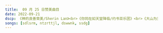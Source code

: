 ```yaml
---
title:  09 月 25 日赞美曲目
date: 2022-09-21
dscp: 《神的良善荣美/Sherin Lan》<br>《你同在如天堂降临/约书亚乐团》<br>《大山为我挪开/赞美之泉》<br>《世上的光》
songs: [sdlsrm, ntzrttjl, dswwnk, ssdg]
---
```



